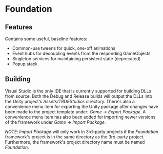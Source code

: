 # Foundation

## Features

Contains some useful, baseline features:
- Common-use tweens for quick, one-off animations
- Event hubs for decoupling events from the responding GameObjects
- Singleton services for maintaining persistent state (deprecated)
- Popup stack

## Building

Visual Studio is the only IDE that is currently supported for building DLLs from source. Both the Debug and Release builds will output the DLLs into the Unity project's _Assets/TRUEStudios_ directory. There's also a convenience menu item for exporting the Unity package after changes have been made to the project template under: _Game_ -> _Export Package_. A convenience menu item has also been added for importing newer versions of the framework under _Game_ -> _Import Package_.

_NOTE_: _Import Package_ will only work in 3rd-party projects if the _Foundation_ framework's project is in the same directory as the 3rd-party project. Furthermore, the framework's project directory name must be named _Foundation_.
